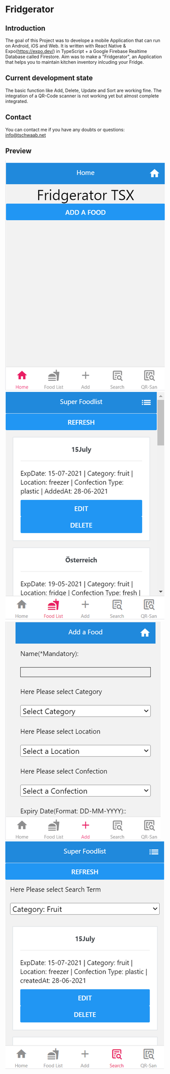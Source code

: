 # Fridgerator
## Introduction

The goal of this Project was to develope a mobile Application that can run on Android, iOS and Web. It is written with React Native & Expo(https://expo.dev/) in TypeScript + a Google Firebase Realtime Database called Firestore.
Aim was to make a "Fridgerator", an Application that helps you to maintain kitchen inventory inlcuding your Fridge. 
## Current development state

The basic function like Add, Delete, Update and Sort are working fine. The integration of a QR-Code scanner is not working yet but almost complete integrated.

## Contact

You can contact me if you have any doubts or questions: info@tschwaab.net

## Preview

![](https://github.com/tschwaab1/Fridgerator/blob/main/preview/Fridge.PNG)
![](https://github.com/tschwaab1/Fridgerator/blob/main/preview/Fridge2.PNG)
![](https://github.com/tschwaab1/Fridgerator/blob/main/preview/Fridge3.PNG)
![](https://github.com/tschwaab1/Fridgerator/blob/main/preview/Fridge4.PNG)

